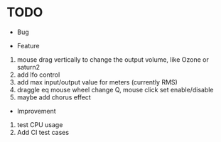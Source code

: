 # TODO

- Bug

- Feature

1. mouse drag vertically to change the output volume, like Ozone or saturn2
2. add lfo control
3. add max input/output value for meters (currently RMS)
4. draggle eq mouse wheel change Q, mouse click set enable/disable
5. maybe add chorus effect

- Improvement

1. test CPU usage
2. Add CI test cases
